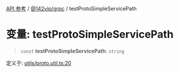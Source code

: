 [API 参考](../wiki/Home) / [@142vip/grpc](../wiki/@142vip.grpc) / testProtoSimpleServicePath

# 变量: testProtoSimpleServicePath

> `const` **testProtoSimpleServicePath**: `string`

定义于: [utils/proto.util.ts:20](https://github.com/142vip/core-x/blob/25cf658819688f02293d600e7003b5877a2f9489/packages/grpc/src/utils/proto.util.ts#L20)
